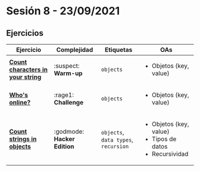 # Sesión 8 - 23/09/2021

## Ejercicios

| Ejercicio                                                        | Complejidad                    | Etiquetas                    | OAs                                                                               |
| ---------------------------------------------------------------- | ------------------------------ | ---------------------------- | --------------------------------------------------------------------------------- |
| [**Count characters in your string**](count-characters/README.md) | :suspect: **Warm-up** | `objects` | <ul><li> Objetos (key, value) </li></ul>  |
| [**Who's online?**](who-is-online/README.md) | :rage1: **Challenge** | `objects` | <ul><li>Objetos (key, value)</li></ul>  |
| [**Count strings in objects**](count-strings-in-objects/README.md) | :godmode: **Hacker Edition** | `objects`, `data types`, `recursion` | <ul><li>Objetos (key, value)</li><li> Tipos de datos </li><li> Recursividad </li></ul>  |
